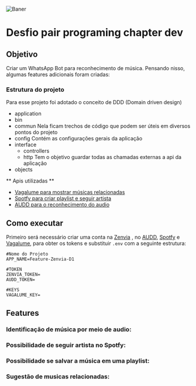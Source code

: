 ![Baner](https://i.imgur.com/1tIWVhN.gif)

# Desfio pair programing chapter dev

## Objetivo
Criar um WhatsApp Bot para reconhecimento de música. Pensando nisso, algumas features adicionais foram criadas: 

### Estrutura do projeto
Para esse projeto foi adotado o conceito de DDD (Domain driven design)

- application 
- bin
- commun
  Nela ficam trechos de código que podem ser úteis em diversos pontos do projeto
- config
  Contém as configurações gerais da aplicação  
- interface
  - controllers
  - http
    Tem o objetivo guardar todas as chamadas externas a api da aplicação
- objects

** Apis utilizadas **

- [Vagalume para mostrar músicas relacionadas](https://api.vagalume.com.br/docs/)
- [Spotfy para criar playlist e seguir artista](https://developer.spotify.com/documentation/web-api/)
- [AUDD para o reconhecimento do audio](https://audd.io/)

## Como executar
Primeiro será necessário criar uma conta na [Zenvia](https://app.zenvia.com/home/api) , no [AUDD](https://audd.io/), [Spotfy](https://developer.spotify.com/documentation/web-api/) e [Vagalume](https://api.vagalume.com.br/docs), para obter os tokens e substituir `.env` com a seguinte estrutura: 
```
#Nome do Projeto 
APP_NAME=Feature-Zenvia-D1

#TOKEN
ZENVIA_TOKEN=
AUDD_TOKEN=

#KEYS
VAGALUME_KEY=
```
## Features

### Identificação de música por meio de audio: 
### Possibilidade de seguir artista no Spotfy:
### Possibilidade se salvar a música em uma playlist:
### Sugestão de musicas relacionadas:
